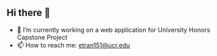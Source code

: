 ## Hi there 👋

- 🔭 I’m currently working on a web application for University Honors Capstone Project
- 📫 How to reach me: etran151@ucr.edu


<!--
**eltont45/eltont45** is a ✨ _special_ ✨ repository because its `README.md` (this file) appears on your GitHub profile.

Here are some ideas to get you started:


- 🌱 I’m currently learning ...
- 👯 I’m looking to collaborate on ...
- 🤔 I’m looking for help with ...
- 💬 Ask me about ...
- 😄 Pronouns: ...
- ⚡ Fun fact: ...
-->

